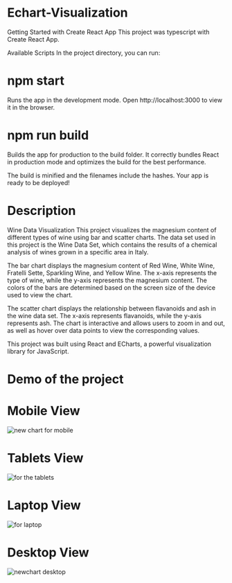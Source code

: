 # Echart-Visualization
Getting Started with Create React App
This project was typescript with Create React App.

Available Scripts
In the project directory, you can run:

 # npm start
Runs the app in the development mode.
Open http://localhost:3000 to view it in the browser.

# npm run build
Builds the app for production to the build folder.
It correctly bundles React in production mode and optimizes the build for the best performance.

The build is minified and the filenames include the hashes.
Your app is ready to be deployed!

# Description
Wine Data Visualization This project visualizes the magnesium content of different types of wine using bar and scatter charts. The data set used in this project is the Wine Data Set, which contains the results of a chemical analysis of wines grown in a specific area in Italy.

The bar chart displays the magnesium content of Red Wine, White Wine, Fratelli Sette, Sparkling Wine, and Yellow Wine. The x-axis represents the type of wine, while the y-axis represents the magnesium content. The colors of the bars are determined based on the screen size of the device used to view the chart.

The scatter chart displays the relationship between flavanoids and ash in the wine data set. The x-axis represents flavanoids, while the y-axis represents ash. The chart is interactive and allows users to zoom in and out, as well as hover over data points to view the corresponding values.

This project was built using React and ECharts, a powerful visualization library for JavaScript.

# Demo of the project

# Mobile View

![new chart for mobile](https://user-images.githubusercontent.com/93445615/231872510-a737c489-6353-4c1b-832a-9b17d52b2f51.png)


# Tablets View

![for the tablets](https://user-images.githubusercontent.com/93445615/231872576-0c9db359-ecef-4a8b-8941-d570f0cd93a5.png)


# Laptop View 

![for laptop](https://user-images.githubusercontent.com/93445615/231872632-a8d4ff34-476d-4c59-9979-18089d870148.png)


# Desktop View 

![newchart desktop](https://user-images.githubusercontent.com/93445615/231872689-e0cb35dc-bcaa-4712-b15d-438311e9a627.png)
